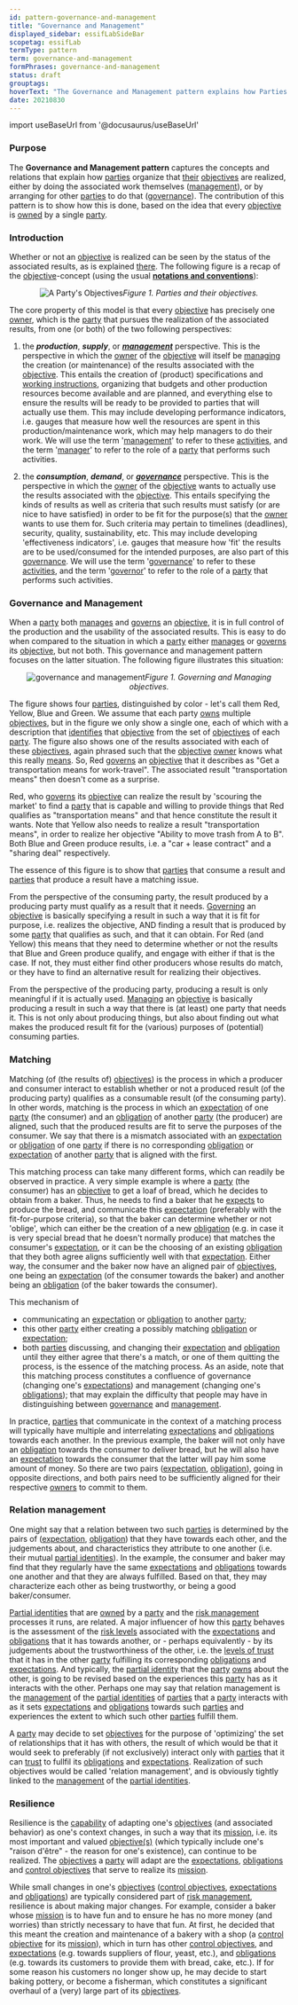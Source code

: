 ```yaml
---
id: pattern-governance-and-management
title: "Governance and Management"
displayed_sidebar: essifLabSideBar
scopetag: essifLab
termType: pattern
term: governance-and-management
formPhrases: governance-and-management
status: draft
grouptags:
hoverText: "The Governance and Management pattern explains how Parties organize that their Objectives are realized, either by doing the associated work themselves, or by arranging for other Parties to do that."
date: 20210830
---
```


import useBaseUrl from '@docusaurus/useBaseUrl'

### Purpose

The **Governance and Management pattern** captures the concepts and relations that explain how [parties](@) organize that [their](owner@) [objectives](@) are realized, either by doing the associated work themselves ([management](@)), or by arranging for other [parties](@) to do that ([governance](@)). The contribution of this pattern is to show how this is done, based on the idea that every [objective](@) is [owned](@) by a single [party](@).

### Introduction

Whether or not an [objective](@) is realized can be seen by the status of the associated results, as is explained [there](../terms/objective). The following figure is a recap of the [objective](@)-concept (using the usual **[notations and conventions](../notations-and-conventions#pattern-diagram-notations)**):

<p align="center">
<img
  alt="A Party's Objectives"
  src={useBaseUrl('images/essif-lab-objective.png')}
/><i>Figure 1. Parties and their objectives.</i>
</p>

The core property of this model is that every [objective](@) has precisely one [owner](@), which is the [party](@) that pursues the realization of the associated results, from one (or both) of the two following perspectives:

1. the _**production**_, _**supply**_, or _**[management](@)**_ perspective. This is the perspective in which the [owner](@) of the [objective](@) will itself be [managing](management@) the creation (or maintenance) of the results associated with the [objective](@). This entails the creation of (product) specifications and [working instructions](policy@), organizing that budgets and other production resources become available and are planned, and everything else to ensure the results will be ready to be provided to parties that will actually use them. This may include developing performance indicators, i.e. gauges that measure how well the resources are spent in this production/maintenance work, which may help managers to do their work. We will use the term '[management](@)' to refer to these [activities](@), and the term '[manager](management@)' to refer to the role of a [party](@) that performs such activities.

2. the _**consumption**_, _**demand**_, or _**[governance](@)**_ perspective. This is the perspective in which the [owner](@) of the [objective](@) wants to actually use the results associated with the [objective](@). This entails specifying the kinds of results as well as criteria that such results must satisfy (or are nice to have satisfied) in order to be fit for the purpose(s) that the [owner](@) wants to use them for. Such criteria may pertain to timelines (deadlines), security, quality, sustainability, etc. This may include developing 'effectiveness indicators', i.e. gauges that measure how 'fit' the results are to be used/consumed for the intended purposes, are also part of this [governance](@). We will use the term '[governance](@)' to refer to these [activities](@), and the term '[governor](governance@)' to refer to the role of a [party](@) that performs such activities.

### Governance and Management

When a [party](@) both [manages](management@) and [governs](governance@) an [objective](@), it is in full control of the production and the usability of the associated results. This is easy to do when compared to the situation in which a [party](@) either [manages](management@) or [governs](governance@) its [objective](@), but not both. This governance and management pattern focuses on the latter situation. The following figure illustrates this situation:

<p align="center">
<img
  alt="governance and management"
  src={useBaseUrl('images/essif-lab-governance-and-management.png')}
/><i>Figure 1. Governing and Managing objectives.</i>
</p>

The figure shows four [parties](@), distinguished by color - let's call them Red, Yellow, Blue and Green. We assume that each party [owns](@) multiple [objectives](@), but in the figure we only show a single one, each of which with a description that [identifies](@) that [objective](@) from the set of [objectives](@) of each [party](@). The figure also shows one of the results associated with each of these [objectives](@), again phrased such that the [objective](@) [owner](@) knows what this really [means](semantics@). So, Red [governs](governance@) an [objective](@) that it describes as "Get a transportation means for work-travel". The associated result "transportation means" then doesn't come as a surprise.

Red, who [governs](governance@) its [objective](@) can realize the result by 'scouring the market' to find a [party](@) that is capable and willing to provide things that Red qualifies as "transportation means" and that hence constitute the result it wants. Note that Yellow also needs to realize a result "transportation means", in order to realize her objective "Ability to move trash from A to B". Both Blue and Green produce results, i.e. a "car + lease contract" and a "sharing deal" respectively.

The essence of this figure is to show that [parties](@) that consume a result and [parties](@) that produce a result have a matching issue.

From the perspective of the consuming party, the result produced by a producing party must qualify as a result that it needs. [Governing](governance@) an [objective](@) is basically specifying a result in such a way that it is fit for purpose, i.e. realizes the objective, AND finding a result that is produced by some [party](@) that qualifies as such, and that it can obtain. For Red (and Yellow) this means that they need to determine whether or not the results that Blue and Green produce qualify, and engage with either if that is the case. If not, they must either find other producers whose results do match, or they have to find an alternative result for realizing their objectives.

From the perspective of the producing party, producing a result is only meaningful if it is actually used. [Managing](management@) an [objective](@) is basically producing a result in such a way that there is (at least) one party that needs it. This is not only about producing things, but also about finding out what makes the produced result fit for the (various) purposes of (potential) consuming parties.

### Matching

Matching (of (the results of) [objectives](@)) is the process in which a producer and consumer interact to establish whether or not a produced result (of the producing party) qualifies as a consumable result (of the consuming party). In other words, matching is the process in which an [expectation](@) of one [party](@) (the consumer) and an [obligation](@) of another [party](@) (the producer) are aligned, such that the produced results are fit to serve the purposes of the consumer. We say that there is a mismatch associated with an [expectation](@) or [obligation](@) of one [party](@) if there is no corresponding [obligation](@) or [expectation](@) of another [party](@) that is aligned with the first.

This matching process can take many different forms, which can readily be observed in practice. A very simple example is where a [party](@) (the consumer) has an [objective](@) to get a loaf of bread, which he decides to obtain from a baker. Thus, he needs to find a baker that he [expects](expectation@) to produce the bread, and communicate this [expectation](@) (preferably with the fit-for-purpose criteria), so that the baker can determine whether or not 'oblige', which can either be the creation of a new [obligation](@) (e.g. in case it is very special bread that he doesn't normally produce) that matches the consumer's [expectation](@), or it can be the choosing of an existing [obligation](@) that they both agree aligns sufficiently well with that [expectation](@). Either way, the consumer and the baker now have an aligned pair of [objectives](@), one being an [expectation](@) (of the consumer towards the baker) and another being an [obligation](@) (of the baker towards the consumer).

This mechanism of
- communicating an [expectation](@) or [obligation](@) to another [party](@);
- this other [party](@) either creating a possibly matching [obligation](@) or [expectation](@);
- both [parties](@) discussing, and changing their [expectation](@) and [obligation](@) until they either agree that there's a match, or one of them quitting the process,
is the essence of the matching process. As an aside, note that this matching process constitutes a confluence of governance (changing one's [expectations](@)) and management (changing one's [obligations](@)); that may explain the difficulty that people may have in distinguishing between [governance](@) and [management](@).

In practice, [parties](@) that communicate in the context of a matching process will typically have multiple and interrelating [expectations](@) and [obligations](@) towards each another. In the previous example, the baker will not only have an [obligation](@) towards the consumer to deliver bread, but he will also have an [expectation](@) towards the consumer that the latter will pay him some amount of money. So there are two pairs ([expectation](@), [obligation](@)), going in opposite directions, and both pairs need to be sufficiently aligned for their respective [owners](@) to commit to them.

### Relation management

One might say that a relation between two such [parties](@) is determined by the pairs of ([expectation](@), [obligation](@)) that they have towards each other, and the judgements about, and characteristics they attribute to one another (i.e. their mutual [partial identities](partial-identity@)). In the example, the consumer and baker may find that they regularly have the same [expectations](@) and [obligations](@) towards one another and that they are always fulfilled. Based on that, they may characterize each other as being trustworthy, or being a good baker/consumer.

[Partial identities](partial-identity@) that are [owned](@) by a [party](@) and the [risk management](@) processes it runs, are related. A major influencer of how this [party](@) behaves is the assessment of the [risk levels](risk-level@) associated with the [expectations](@) and [obligations](@) that it has towards another, or - perhaps equivalently - by its judgements about the trustworthiness of the other, i.e. the [levels of trust](trust-level@) that it has in the other [party](@) fulfilling its corresponding [obligations](@) and [expectations](@). And typically, the [partial identity](@) that the [party](@) [owns](@) about the other, is going to be revised based on the experiences this [party](@) has as it interacts with the other. Perhaps one may say that relation management is the [management](@) of the [partial identities](partial-identity@) of [parties](@) that a [party](@) interacts with as it sets [expectations](@) and [obligations](@) towards such [parties](@) and experiences the extent to which such other [parties](@) fulfill them.

A [party](@) may decide to set [objectives](@) for the purpose of 'optimizing' the set of relationships that it has with others, the result of which would be that it would seek to preferably (if not exclusively) interact only with [parties](@) that it can [trust](@) to fullfil its [obligations](@) and [expectations](@). Realization of such objectives would be called 'relation management', and is obviously tightly linked to the [management](@) of the [partial identities](partial-identity@).

### Resilience

Resilience is the [capability](@) of adapting one's [objectives](@) (and associated behavior) as one's context changes, in such a way that its [mission](@), i.e. its most important and valued [objective(s)](@) (which typically include one's "raison d'être" - the reason for one's existence), can continue to be realized. The [objectives](@) a [party](@) will adapt are the [expectations](@), [obligations](@) and [control objectives](control-objective@) that serve to realize its [mission](@).

While small changes in one's [objectives](@) ([control objectives](control-objective@), [expectations](@) and [obligations](@)) are typically considered part of [risk management](@), resilience is about making major changes. For example, consider a baker whose [mission](@) is to have fun and to ensure he has no more money (and worries) than strictly necessary to have that fun. At first, he decided that this meant the creation and maintenance of a bakery with a shop (a [control objective](@) for its [mission](@)), which in turn has other [control objectives](control-objective@), and [expectations](@) (e.g. towards suppliers of flour, yeast, etc.), and [obligations](@) (e.g. towards its customers to provide them with bread, cake, etc.). If for some reason his customers no longer show up, he may decide to start baking pottery, or become a fisherman, which constitutes a significant overhaul of a (very) large part of its [objectives](@).